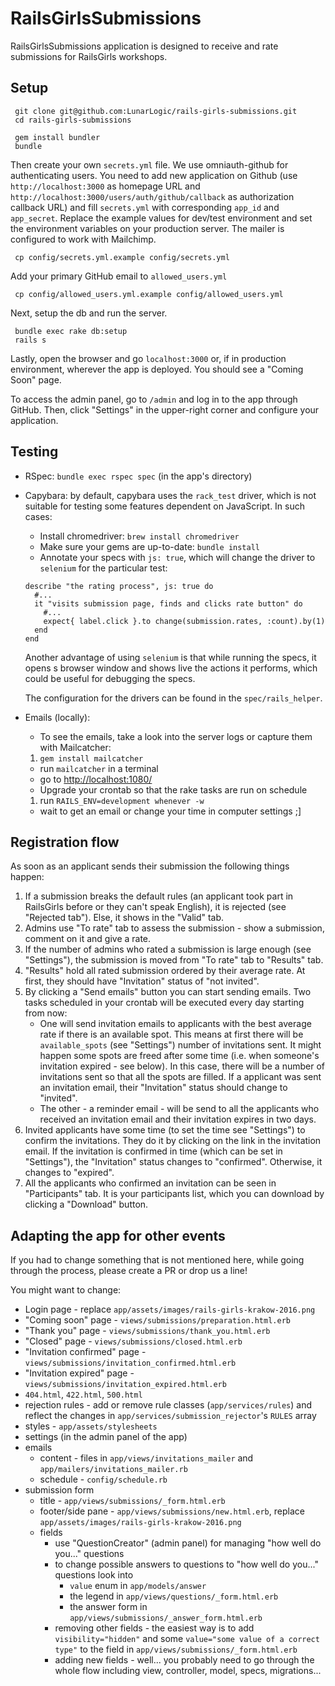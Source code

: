 # RailsGirlsSubmissions

 RailsGirlsSubmissions application is designed to receive and rate submissions for RailsGirls workshops.

## Setup
     git clone git@github.com:LunarLogic/rails-girls-submissions.git
     cd rails-girls-submissions

     gem install bundler
     bundle

   Then create your own `secrets.yml` file. We use omniauth-github for authenticating users. You need to add new application on Github (use `http://localhost:3000` as homepage URL and `http://localhost:3000/users/auth/github/callback` as authorization callback URL) and fill `secrets.yml` with corresponding `app_id` and `app_secret`. Replace the example values for dev/test environment and set the environment variables on your production server. The mailer is configured to work with Mailchimp.

     cp config/secrets.yml.example config/secrets.yml

   Add your primary GitHub email to `allowed_users.yml`

     cp config/allowed_users.yml.example config/allowed_users.yml

   Next, setup the db and run the server.

     bundle exec rake db:setup
     rails s

   Lastly, open the browser and go `localhost:3000` or, if in production environment, wherever the app is deployed. You should see a "Coming Soon" page.

   To access the admin panel, go to `/admin` and log in to the app through GitHub.
   Then, click "Settings" in the upper-right corner and configure your application.

## Testing

* RSpec: ```bundle exec rspec spec``` (in the app's directory)

* Capybara: by default, capybara uses the `rack_test` driver, which is not suitable for testing some features dependent on JavaScript. In such cases:
  * Install chromedriver: `brew install chromedriver`
  * Make sure your gems are up-to-date: `bundle install`
  * Annotate your specs with `js: true`, which will change the driver to `selenium` for the particular test:

  ```
  describe "the rating process", js: true do
    #...  
    it "visits submission page, finds and clicks rate button" do
      #...
      expect{ label.click }.to change(submission.rates, :count).by(1)
    end
  end
  ```

  Another advantage of using `selenium` is that while running the specs, it opens s browser window and shows live the actions it performs, which could be useful for debugging the specs.

  The configuration for the drivers can be found in the `spec/rails_helper`.

* Emails (locally):
   * To see the emails, take a look into the server logs or capture them with Mailcatcher:
    1. `gem install mailcatcher`
    * run `mailcatcher` in a terminal
    * go to [http://localhost:1080/](http://localhost:1080/)
   * Upgrade your crontab so that the rake tasks are run on schedule
    1. run `RAILS_ENV=development whenever -w`
    * wait to get an email or change your time in computer settings ;]


## Registration flow
As soon as an applicant sends their submission the following things happen:
 1. If a submission breaks the default rules (an applicant took part in RailsGirls before or they can't speak English), it is rejected (see "Rejected tab"). Else, it shows in the "Valid" tab.
 2. Admins use "To rate" tab to assess the submission - show a submission, comment on it and give a rate.
 3. If the number of admins who rated a submission is large enough (see "Settings"), the submission is moved from "To rate" tab to "Results" tab.
 4. "Results" hold all rated submission ordered by their average rate. At first, they should have "Invitation" status of "not invited".
 5. By clicking a "Send emails" button you can start sending emails. Two tasks scheduled in your crontab will be executed every day starting from now:
    * One will send invitation emails to applicants with the best average rate if there is an available spot. This means at first there will be `available_spots` (see "Settings") number of invitations sent. It might happen some spots are freed after some time (i.e. when someone's invitation expired - see below). In this case, there will be a number of invitations sent so that all the spots are filled. If a applicant was sent an invitation email, their "Invitation" status should change to "invited".
    * The other - a reminder email - will be send to all the applicants who received an invitation email and their invitation expires in two days.
 6. Invited applicants have some time (to set the time see "Settings") to confirm the invitations. They do it by clicking on the link in the invitation email. If the invitation is confirmed in time (which can be set in "Settings"), the "Invitation" status changes to "confirmed". Otherwise, it changes to "expired".
 7. All the applicants who confirmed an invitation can be seen in "Participants" tab. It is your participants list, which you can download by clicking a "Download" button.

## Adapting the app for other events
If you had to change something that is not mentioned here, while going through the process, please create a PR or drop us a line!

You might want to change:
  * Login page - replace `app/assets/images/rails-girls-krakow-2016.png`
  * "Coming soon" page - `views/submissions/preparation.html.erb`
  * "Thank you" page - `views/submissions/thank_you.html.erb`
  * "Closed" page - `views/submissions/closed.html.erb`
  * "Invitation confirmed" page - `views/submissions/invitation_confirmed.html.erb`
  * "Invitation expired" page - `views/submissions/invitation_expired.html.erb`
  * `404.html`, `422.html`, `500.html`
  * rejection rules - add or remove rule classes (`app/services/rules`) and reflect the changes in `app/services/submission_rejector`'s `RULES` array
  * styles - `app/assets/stylesheets`
  * settings (in the admin panel of the app)
  * emails
    * content - files in `app/views/invitations_mailer` and `app/mailers/invitations_mailer.rb`
    * schedule - `config/schedule.rb`
  * submission form
    * title - `app/views/submissions/_form.html.erb`
    * footer/side pane - `app/views/submissions/new.html.erb`, replace `app/assets/images/rails-girls-krakow-2016.png`
    * fields
      * use "QuestionCreator" (admin panel) for managing "how well do you..." questions
      * to change possible answers to questions to "how well do you..." questions look into
        * `value` enum in `app/models/answer`
        * the legend in `app/views/questions/_form.html.erb`
        * the answer form in `app/views/submissions/_answer_form.html.erb`
      * removing other fields - the easiest way is to add `visibility="hidden"` and some `value="some value of a correct type"` to the field in `app/views/submissions/_form.html.erb`
      * adding new fields - well... you probably need to go through the whole flow including view, controller, model, specs, migrations...
